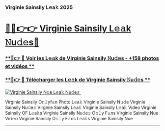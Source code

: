 ### Virginie Sainsily L𝚎a𝚔 2025  

# <h1><a href="(https://rebrand.ly/accesvip">🔗🔗👉👉 Virginie Sainsily L𝚎𝚊k 𝙽u𝚍𝚎s🔗</a></h1>

### [ **🔗👉 🔴 Voir les L𝚎𝚊k de Virginie Sainsily 𝙽u𝚍𝚎s - +158 photos et vidéos **](https://rebrand.ly/accesvip)
### [ **🔗👉 🔴 Télécharger les L𝚎𝚊k de Virginie Sainsily 𝙽u𝚍𝚎s **](https://rebrand.ly/accesvip)  

[![Virginie Sainsily N𝚞e L𝚎a𝚔 Nu𝚍e𝚜 ](https://i.imgur.com/0qMVB7G.gif)](https://rebrand.ly/accesvip)  

Virginie Sainsily O𝚗𝚕yf𝚊n Photo L𝚎a𝚔
Virginie Sainsily N𝚞𝚍e
Virginie Sainsily Nu𝚍e𝚜
Virginie Sainsily L𝚎a𝚔
Virginie Sainsily L𝚎a𝚔 Video
Virginie Sainsily OF L𝚎a𝚔s
Virginie Sainsily Nu𝚍e𝚜 O𝚗𝚕y F𝚊ns
Virginie Sainsily Nue Vi𝚍𝚎o
Virginie Sainsily O𝚗𝚕y F𝚊ns L𝚎a𝚔s
Virginie Sainsily Nue

___  
